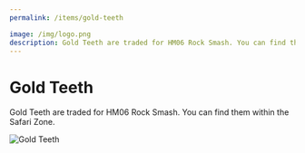 ```yaml
---
permalink: /items/gold-teeth

image: /img/logo.png
description: Gold Teeth are traded for HM06 Rock Smash. You can find them within the Safari Zone.
---
```


# Gold Teeth

Gold Teeth are traded for HM06 Rock Smash. You can find them within the Safari Zone.

![Gold Teeth](https://i.imgur.com/fY2hshS.png)
